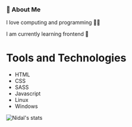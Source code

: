 ### 💫 About Me

I love computing and programming 👨‍💻

I am currently learning frontend 🎨

# Tools and Technologies
  - HTML
  - CSS
  - SASS
  - Javascript
  - Linux
  - Windows

![Nidal's stats](https://github-readme-stats.vercel.app/api?username=nidaaldev&show_icons=true)
